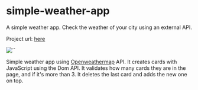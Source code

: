 # simple-weather-app
A simple weather app. Check the weather of your city using an external API.

Project url: [here](https://santinaranjo.github.io/simple-weather-app/index.html)

![``](https://i.imgur.com/apIc477.png)

Simple weather app using [Openweathermap](https://openweathermap.org/) API.
It creates cards with JavaScript using the Dom API. It validates how many cards they are in the page, and if it's more than 3. It deletes the last card and adds the new one on top.
